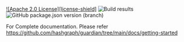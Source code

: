 [![Apache 2.0 License][license-shield]][license-url]
![Build results](https://github.com/hashgraph/guardian/actions/workflows/main.yml/badge.svg?branch=main)
![GitHub package.json version (branch)](https://img.shields.io/github/package-json/v/hashgraph/guardian/master/ui-service?label=version)
<!-- PROJECT LOGO -->

For Complete documentation. Please refer https://github.com/hashgraph/guardian/tree/main/docs/getting-started

[license-url]: https://github.com/hashgraph/guardian/blob/main/LICENSE
